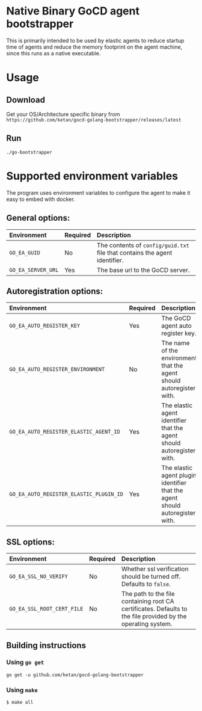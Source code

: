 # Native Binary GoCD agent bootstrapper

This is primarily intended to be used by elastic agents to reduce startup time of agents and reduce the memory footprint on the agent machine, since this runs as a native executable.

# Usage

## Download

Get your OS/Architecture specific binary from `https://github.com/ketan/gocd-golang-bootstrapper/releases/latest`

## Run

```shell
./go-bootstrapper
```

# Supported environment variables

The program uses environment variables to configure the agent to make it easy to embed with docker.

## General options:

| Environment        | Required | Description                                                                |
|:-------------------|:---------|:---------------------------------------------------------------------------|
| `GO_EA_GUID`       | No       | The contents of `config/guid.txt` file that contains the agent identifier. |
| `GO_EA_SERVER_URL` | Yes      | The base url to the GoCD server.                                           |

## Autoregistration options:

| Environment                             | Required | Description                                                                  |
|:----------------------------------------|:---------|:-----------------------------------------------------------------------------|
| `GO_EA_AUTO_REGISTER_KEY`               | Yes      | The GoCD agent auto register key.                                            |
| `GO_EA_AUTO_REGISTER_ENVIRONMENT`       | No       | The name of the environment that the agent should autoregister with.         |
| `GO_EA_AUTO_REGISTER_ELASTIC_AGENT_ID`  | Yes      | The elastic agent identifier that the agent should autoregister with.        |
| `GO_EA_AUTO_REGISTER_ELASTIC_PLUGIN_ID` | Yes      | The elastic agent plugin identifier that the agent should autoregister with. |

## SSL options:

| Environment                             | Required | Description                                                                                                  |
|:----------------------------------------|:---------|:-------------------------------------------------------------------------------------------------------------|
| `GO_EA_SSL_NO_VERIFY`                   | No       | Whether ssl verification should be turned off. Defaults to `false`.                                           |
| `GO_EA_SSL_ROOT_CERT_FILE`              | No       | The path to the file containing root CA certificates. Defaults to the file provided by the operating system. |

## Building instructions

### Using `go get`

```
go get -u github.com/ketan/gocd-golang-bootstrapper
```

### Using `make`

```
$ make all
```
